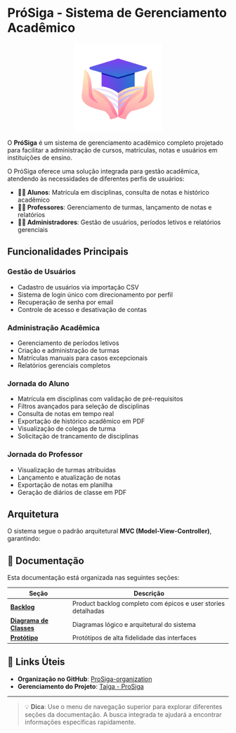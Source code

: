 # PróSiga - Sistema de Gerenciamento Acadêmico 

<div align="center">
  <img src="assets/logo.png" alt="Logo PróSiga" width="200">
</div>

O **PróSiga** é um sistema de gerenciamento acadêmico completo projetado para facilitar a administração de cursos, matrículas, notas e usuários em instituições de ensino.

O PróSiga oferece uma solução integrada para gestão acadêmica, atendendo às necessidades de diferentes perfis de usuários:

- **👨‍🎓 Alunos**: Matrícula em disciplinas, consulta de notas e histórico acadêmico
- **👨‍🏫 Professores**: Gerenciamento de turmas, lançamento de notas e relatórios
- **👨‍💼 Administradores**: Gestão de usuários, períodos letivos e relatórios gerenciais

## Funcionalidades Principais

### Gestão de Usuários
- Cadastro de usuários via importação CSV
- Sistema de login único com direcionamento por perfil
- Recuperação de senha por email
- Controle de acesso e desativação de contas

### Administração Acadêmica
- Gerenciamento de períodos letivos
- Criação e administração de turmas
- Matrículas manuais para casos excepcionais
- Relatórios gerenciais completos

### Jornada do Aluno
- Matrícula em disciplinas com validação de pré-requisitos
- Filtros avançados para seleção de disciplinas
- Consulta de notas em tempo real
- Exportação de histórico acadêmico em PDF
- Visualização de colegas de turma
- Solicitação de trancamento de disciplinas

### Jornada do Professor
- Visualização de turmas atribuídas
- Lançamento e atualização de notas
- Exportação de notas em planilha
- Geração de diários de classe em PDF

##  Arquitetura

O sistema segue o padrão arquitetural **MVC (Model-View-Controller)**, garantindo:

## 📖 Documentação

Esta documentação está organizada nas seguintes seções:

| Seção | Descrição |
|-------|-----------|
| **[Backlog](backlog.md)** | Product backlog completo com épicos e user stories detalhadas |
| **[Diagrama de Classes](diagrama.md)** | Diagramas lógico e arquitetural do sistema |
| **[Protótipo](prototipo.md)** | Protótipos de alta fidelidade das interfaces |

## 🔗 Links Úteis

- **Organização no GitHub**: [ProSiga-organization](https://github.com/ProSiga-organization/)
- **Gerenciamento do Projeto**: [Taiga - ProSiga](https://tree.taiga.io/project/manuvaladares-tppe/kanban)

---

> 💡 **Dica**: Use o menu de navegação superior para explorar diferentes seções da documentação. A busca integrada te ajudará a encontrar informações específicas rapidamente.
